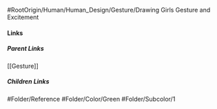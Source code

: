 #RootOrigin/Human/Human_Design/Gesture/Drawing Girls Gesture and Excitement
#### Links
##### Parent Links
[[Gesture]]
##### Children Links
#Folder/Reference
#Folder/Color/Green
#Folder/Subcolor/1
